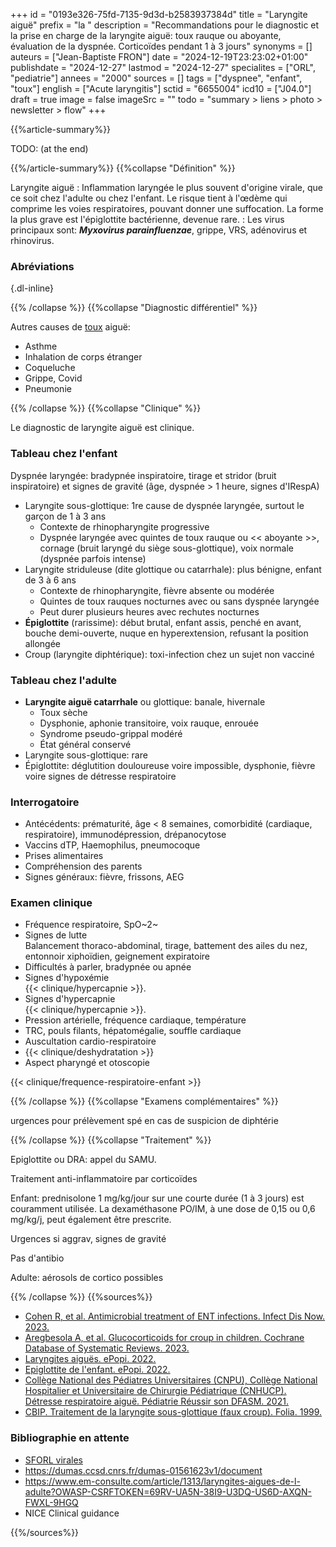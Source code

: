 +++
id = "0193e326-75fd-7135-9d3d-b2583937384d"
title = "Laryngite aiguë"
prefix = "la "
description = "Recommandations pour le diagnostic et la prise en charge de la laryngite aiguë: toux rauque ou aboyante, évaluation de la dyspnée. Corticoïdes pendant 1 à 3 jours"
synonyms = []
auteurs = ["Jean-Baptiste FRON"]
date = "2024-12-19T23:23:02+01:00"
publishdate = "2024-12-27"
lastmod = "2024-12-27"
specialites = ["ORL", "pediatrie"]
annees = "2000"
sources = []
tags = ["dyspnee", "enfant", "toux"]
english = ["Acute laryngitis"]
sctid = "6655004"
icd10 = ["J04.0"]
draft = true
image = false
imageSrc = ""
todo = "summary > liens > photo > newsletter > flow"
+++

{{%article-summary%}}

TODO: (at the end)

{{%/article-summary%}}
{{%collapse "Définition" %}}

Laryngite aiguë
: Inflammation laryngée le plus souvent d'origine virale, que ce soit chez l'adulte ou chez l'enfant. Le risque tient à l'œdème qui comprime les voies respiratoires, pouvant donner une suffocation. La forme la plus grave est l'épiglottite bactérienne, devenue rare.
: Les virus principaux sont: ***Myxovirus parainfluenzae***, grippe, VRS, adénovirus et rhinovirus.

### Abréviations


{.dl-inline}

{{% /collapse %}}
{{%collapse "Diagnostic différentiel" %}}

Autres causes de [toux](/tags/toux/) aiguë:

- Asthme
- Inhalation de corps étranger
- Coqueluche
- Grippe, Covid
- Pneumonie

{{% /collapse %}}
{{%collapse "Clinique" %}}

Le diagnostic de laryngite aiguë est clinique.

### Tableau chez l'enfant

Dyspnée laryngée: bradypnée inspiratoire, tirage et stridor (bruit inspiratoire) et signes de gravité (âge, dyspnée > 1 heure, signes d'IRespA)

- Laryngite sous-glottique: 1re cause de dyspnée laryngée, surtout le garçon de 1 à 3 ans
  - Contexte de rhinopharyngite progressive
  - Dyspnée laryngée avec quintes de toux rauque ou << aboyante >>, cornage (bruit laryngé du siège sous-glottique), voix normale (dyspnée parfois intense)
- Laryngite striduleuse (dite glottique ou catarrhale): plus bénigne, enfant de 3 à 6 ans
  - Contexte de rhinopharyngite, fièvre absente ou modérée
  - Quintes de toux rauques nocturnes avec ou sans dyspnée laryngée
  - Peut durer plusieurs heures avec rechutes nocturnes
- **Épiglottite** (rarissime): début brutal, enfant assis, penché en avant, bouche demi-ouverte, nuque en hyperextension, refusant la position allongée
- Croup (laryngite diphtérique): toxi-infection chez un sujet non vacciné

### Tableau chez l'adulte

- **Laryngite aiguë catarrhale** ou glottique: banale, hivernale
  - Toux sèche
  - Dysphonie, aphonie transitoire, voix rauque, enrouée
  - Syndrome pseudo-grippal modéré
  - État général conservé
- Laryngite sous-glottique: rare
- Épiglottite: déglutition douloureuse voire impossible, dysphonie, fièvre voire signes de détresse respiratoire

### Interrogatoire

- Antécédents: prématurité, âge < 8 semaines, comorbidité (cardiaque, respiratoire), immunodépression, drépanocytose
- Vaccins dTP, Haemophilus, pneumocoque
- Prises alimentaires
- Compréhension des parents
- Signes généraux: fièvre, frissons, AEG

### Examen clinique

- Fréquence respiratoire, SpO~2~
- Signes de lutte  
  Balancement thoraco-abdominal, tirage, battement des ailes du nez, entonnoir xiphoïdien, geignement expiratoire
- Difficultés à parler, bradypnée ou apnée
- Signes d'hypoxémie  
  {{< clinique/hypercapnie >}}.
- Signes d'hypercapnie  
  {{< clinique/hypercapnie >}}.
- Pression artérielle, fréquence cardiaque, température
- TRC, pouls filants, hépatomégalie, souffle cardiaque
- Auscultation cardio-respiratoire
- {{< clinique/deshydratation >}}
- Aspect pharyngé et otoscopie

{{< clinique/frequence-respiratoire-enfant >}}

{{% /collapse %}}
{{%collapse "Examens complémentaires" %}}

urgences pour prélèvement spé en cas de suspicion de diphtérie

{{% /collapse %}}
{{%collapse "Traitement" %}}

Epiglottite ou DRA: appel du SAMU.

Traitement anti-inflammatoire par corticoïdes

Enfant: prednisolone 1 mg/kg/jour sur une courte durée (1 à 3 jours) est couramment utilisée. La dexaméthasone PO/IM, à une dose de 0,15 ou 0,6 mg/kg/j, peut également être prescrite.

Urgences si aggrav, signes de gravité

Pas d'antibio

Adulte: aérosols de cortico possibles



{{% /collapse %}}
{{%sources%}}

- [Cohen R, et al. Antimicrobial treatment of ENT infections. Infect Dis Now. 2023.](https://www.sciencedirect.com/science/article/pii/S2666991923001471)
- [Aregbesola A, et al. Glucocorticoids for croup in children. Cochrane Database of Systematic Reviews. 2023.](https://www.cochrane.org/fr/CD001955/ARI_glucocorticoides-pour-la-laryngite-chez-lenfant)
- [Laryngites aiguës. ePopi. 2022.](https://epopi.fr/?page=fiche&id=340&cat_id=578)
- [Epiglottite de l'enfant. ePopi. 2022.](https://epopi.fr/?page=fiche&id=341&cat_id=579)
- [Collège National des Pédiatres Universitaires (CNPU), Collège National Hospitalier et Universitaire de Chirurgie Pédiatrique (CNHUCP). Détresse respiratoire aiguë. Pédiatrie Réussir son DFASM. 2021.](https://www.pedia-univ.fr/deuxieme-cycle/referentiel/pneumologie-cardiologie/detresse-respiratoire-aigue)
- [CBIP. Traitement de la laryngite sous-glottique (faux croup). Folia. 1999.](https://www.cbip.be/fr/articles/909?folia=829&matches=dur%C3%A9e)

### Bibliographie en attente

- [SFORL virales](https://www.sforl.org/wp-content/uploads/2021/09/Reco-SFORL-Diagnostic-et-ttt-des-infections-virales-en-ORL-15092021_compressed.pdf?tk=66730d82444338dfb7cc51de52338866)
- <https://dumas.ccsd.cnrs.fr/dumas-01561623v1/document>
- <https://www.em-consulte.com/article/1313/laryngites-aigues-de-l-adulte?OWASP-CSRFTOKEN=69RV-UA5N-38I9-U3DQ-US6D-AXQN-FWXL-9HGQ>
- NICE Clinical guidance

{{%/sources%}}

